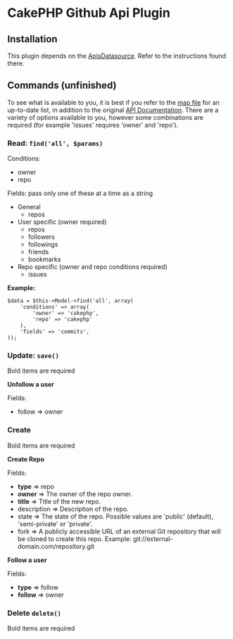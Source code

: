 # CakePHP Github Api Plugin

## Installation

This plugin depends on the [ApisDatasource](https://github.com/ProLoser/CakePHP-Api-Datasources). Refer to the instructions found there.

## Commands (unfinished)

To see what is available to you, it is best if you refer to the 
[map file](https://github.com/ProLoser/CakePHP-Github/blob/master/Config/Github.php) for an up-to-date list, in addition 
to the original [API Documentation](http://developer.github.com/). There are a variety of options available to you, 
however some combinations are required (for example 'issues' requires 'owner' and 'repo').

### Read: `find('all', $params)`

Conditions:

* owner
* repo

Fields: pass only one of these at a time as a string

* General
	* repos
* User specific (owner required)
	* repos
	* followers
	* followings
	* friends
	* bookmarks
* Repo specific (owner and repo conditions required)
	* issues
		
**Example:**
```
$data = $this->Model->find('all', array(
	'conditions' => array(
		'owner' => 'cakephp', 
		'repo' => 'cakephp'
	),
	'fields' => 'commits',
));
```
		
### Update: `save()`
Bold items are required

**Unfollow a user**

Fields:

* follow => owner

### Create
Bold items are required

**Create Repo**

Fields:

* **type** => repo
* **owner** => The owner of the repo owner.
* **title** => Title of the new repo.
* description => Description of the repo.
* state => The state of the repo. Possible values are 'public' (default), 'semi-private' or 'private'.
* fork => A publicly accessible URL of an external Git repository that will be cloned to create this repo. Example: git://external-domain.com/repository.git

**Follow a user**

Fields:

* **type** => follow
* **follow** => owner
	
### Delete `delete()`
Bold items are required